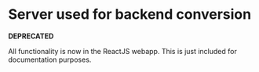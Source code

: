 # Server used for backend conversion

**DEPRECATED**

All functionality is now in the ReactJS webapp. This is just included for documentation purposes.
